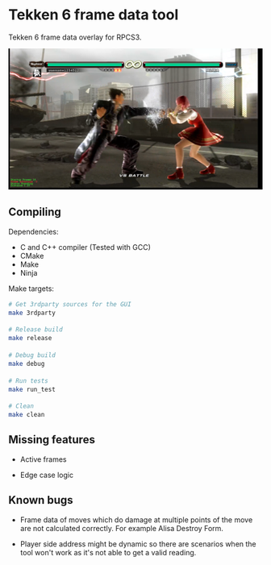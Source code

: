 Tekken 6 frame data tool
========================

Tekken 6 frame data overlay for RPCS3.

[![Tekken 6 frame data tool demo](t6framedata.png)](https://www.youtube.com/watch?v=fgl7vU3PrNk)

Compiling
---------

Dependencies:

- C and C++ compiler (Tested with GCC)
- CMake
- Make
- Ninja

Make targets:

```bash
# Get 3rdparty sources for the GUI
make 3rdparty

# Release build
make release

# Debug build
make debug

# Run tests
make run_test

# Clean
make clean
```

Missing features
----------------

- Active frames

- Edge case logic

Known bugs
----------

- Frame data of moves which do damage at multiple points of the move are not calculated correctly.
  For example Alisa Destroy Form.

- Player side address might be dynamic so there are scenarios when the tool won't work as it's not able to get a valid reading.
